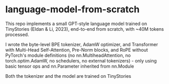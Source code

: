 # language-model-from-scratch
This repo implements a small GPT-style language model trained on TinyStories (Eldan & Li, 2023), end-to-end from scratch, with ~40M tokens processed.

I wrote the byte-level BPE tokenizer, AdamW optimizer, and Transformer with Multi-Head Self-Attention, Pre-Norm blocks, and RoPE without PyTorch's module definitions (no nn.MultiheadAttention, no torch.optim.AdamW, no schedulers, no external tokenizers) - only using basic tensor ops and nn.Parameter inherited from nn.Module

Both the tokenizer and the model are trained on TinyStories
